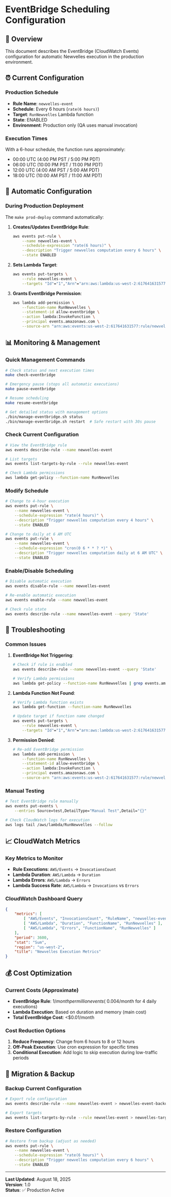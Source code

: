 # EventBridge Scheduling Configuration

## 🎯 Overview

This document describes the EventBridge (CloudWatch Events) configuration for automatic Newvelles execution in the production environment.

## ⏰ Current Configuration

### **Production Schedule**
- **Rule Name**: `newvelles-event`
- **Schedule**: Every 6 hours (`rate(6 hours)`)
- **Target**: `RunNewvelles` Lambda function
- **State**: ENABLED
- **Environment**: Production only (QA uses manual invocation)

### **Execution Times**
With a 6-hour schedule, the function runs approximately:
- 00:00 UTC (4:00 PM PST / 5:00 PM PDT)
- 06:00 UTC (10:00 PM PST / 11:00 PM PDT)  
- 12:00 UTC (4:00 AM PST / 5:00 AM PDT)
- 18:00 UTC (10:00 AM PST / 11:00 AM PDT)

## 🔧 Automatic Configuration

### **During Production Deployment**

The `make prod-deploy` command automatically:

1. **Creates/Updates EventBridge Rule**:
   ```bash
   aws events put-rule \
       --name newvelles-event \
       --schedule-expression "rate(6 hours)" \
       --description "Trigger newvelles computation every 6 hours" \
       --state ENABLED
   ```

2. **Sets Lambda Target**:
   ```bash
   aws events put-targets \
       --rule newvelles-event \
       --targets "Id"="1","Arn"="arn:aws:lambda:us-west-2:617641631577:function:RunNewvelles"
   ```

3. **Grants EventBridge Permission**:
   ```bash
   aws lambda add-permission \
       --function-name RunNewvelles \
       --statement-id allow-eventbridge \
       --action lambda:InvokeFunction \
       --principal events.amazonaws.com \
       --source-arn "arn:aws:events:us-west-2:617641631577:rule/newvelles-event"
   ```

## 📊 Monitoring & Management

### **Quick Management Commands**
```bash
# Check status and next execution times
make check-eventbridge

# Emergency pause (stops all automatic executions)
make pause-eventbridge

# Resume scheduling
make resume-eventbridge

# Get detailed status with management options
./bin/manage-eventbridge.sh status
./bin/manage-eventbridge.sh restart  # Safe restart with 30s pause
```

### **Check Current Configuration**
```bash
# View the EventBridge rule
aws events describe-rule --name newvelles-event

# List targets
aws events list-targets-by-rule --rule newvelles-event

# Check Lambda permissions
aws lambda get-policy --function-name RunNewvelles
```

### **Modify Schedule**
```bash
# Change to 4-hour execution
aws events put-rule \
    --name newvelles-event \
    --schedule-expression "rate(4 hours)" \
    --description "Trigger newvelles computation every 4 hours" \
    --state ENABLED

# Change to daily at 6 AM UTC
aws events put-rule \
    --name newvelles-event \
    --schedule-expression "cron(0 6 * * ? *)" \
    --description "Trigger newvelles computation daily at 6 AM UTC" \
    --state ENABLED
```

### **Enable/Disable Scheduling**
```bash
# Disable automatic execution
aws events disable-rule --name newvelles-event

# Re-enable automatic execution  
aws events enable-rule --name newvelles-event

# Check rule state
aws events describe-rule --name newvelles-event --query 'State'
```

## 🚨 Troubleshooting

### **Common Issues**

1. **EventBridge Not Triggering**:
   ```bash
   # Check if rule is enabled
   aws events describe-rule --name newvelles-event --query 'State'
   
   # Verify Lambda permissions
   aws lambda get-policy --function-name RunNewvelles | grep events.amazonaws.com
   ```

2. **Lambda Function Not Found**:
   ```bash
   # Verify Lambda function exists
   aws lambda get-function --function-name RunNewvelles
   
   # Update target if function name changed
   aws events put-targets \
       --rule newvelles-event \
       --targets "Id"="1","Arn"="arn:aws:lambda:us-west-2:617641631577:function:RunNewvelles"
   ```

3. **Permission Denied**:
   ```bash
   # Re-add EventBridge permission
   aws lambda add-permission \
       --function-name RunNewvelles \
       --statement-id allow-eventbridge \
       --action lambda:InvokeFunction \
       --principal events.amazonaws.com \
       --source-arn "arn:aws:events:us-west-2:617641631577:rule/newvelles-event"
   ```

### **Manual Testing**
```bash
# Test EventBridge rule manually
aws events put-events \
    --entries Source=test,DetailType="Manual Test",Detail="{}"

# Check CloudWatch logs for execution
aws logs tail /aws/lambda/RunNewvelles --follow
```

## 📈 CloudWatch Metrics

### **Key Metrics to Monitor**
- **Rule Executions**: `AWS/Events` → `InvocationsCount`
- **Lambda Duration**: `AWS/Lambda` → `Duration`  
- **Lambda Errors**: `AWS/Lambda` → `Errors`
- **Lambda Success Rate**: `AWS/Lambda` → `Invocations` vs `Errors`

### **CloudWatch Dashboard Query**
```json
{
    "metrics": [
        [ "AWS/Events", "InvocationsCount", "RuleName", "newvelles-event" ],
        [ "AWS/Lambda", "Duration", "FunctionName", "RunNewvelles" ],
        [ "AWS/Lambda", "Errors", "FunctionName", "RunNewvelles" ]
    ],
    "period": 3600,
    "stat": "Sum",
    "region": "us-west-2",
    "title": "Newvelles Execution Metrics"
}
```

## 💰 Cost Optimization

### **Current Costs** (Approximate)
- **EventBridge Rule**: $1/month per million events (~$0.004/month for 4 daily executions)
- **Lambda Execution**: Based on duration and memory (main cost)
- **Total EventBridge Cost**: <$0.01/month

### **Cost Reduction Options**
1. **Reduce Frequency**: Change from 6 hours to 8 or 12 hours
2. **Off-Peak Execution**: Use cron expression for specific times
3. **Conditional Execution**: Add logic to skip execution during low-traffic periods

## 🔄 Migration & Backup

### **Backup Current Configuration**
```bash
# Export rule configuration
aws events describe-rule --name newvelles-event > newvelles-event-backup.json

# Export targets
aws events list-targets-by-rule --rule newvelles-event > newvelles-targets-backup.json
```

### **Restore Configuration**
```bash
# Restore from backup (adjust as needed)
aws events put-rule \
    --name newvelles-event \
    --schedule-expression "rate(6 hours)" \
    --description "Trigger newvelles computation every 6 hours" \
    --state ENABLED
```

---

**Last Updated**: August 18, 2025  
**Version**: 1.0  
**Status**: ✅ Production Active
